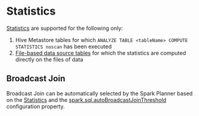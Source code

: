 # Statistics

[Statistics](../cost-based-optimization/Statistics.md) are supported for the following only:

1. Hive Metastore tables for which `ANALYZE TABLE <tableName> COMPUTE STATISTICS noscan` has been executed
1. [File-based data source tables](../connectors/FileFormat.md) for which the statistics are computed directly on the files of data

## Broadcast Join

Broadcast Join can be automatically selected by the Spark Planner based on the [Statistics](../cost-based-optimization/Statistics.md) and the [spark.sql.autoBroadcastJoinThreshold](../configuration-properties.md#spark.sql.autoBroadcastJoinThreshold) configuration property.


